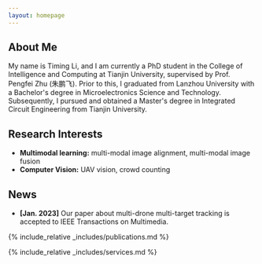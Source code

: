 ```yaml
---
layout: homepage
---
```


## About Me

My name is Timing Li, and I am currently a PhD student in the College of Intelligence and Computing at Tianjin University, supervised by Prof. Pengfei Zhu (朱鹏飞). 
Prior to this, I graduated from Lanzhou University with a Bachelor's degree in Microelectronics Science and Technology. Subsequently, I pursued and obtained a Master's degree in Integrated Circuit Engineering from Tianjin University.

<!-- My main research interests are multi-modal alignment, multi-modal fusion and crowd counting. -->
## Research Interests

- **Multimodal learning:** multi-modal image alignment, multi-modal image fusion
- **Computer Vision:** UAV vision, crowd counting

## News

- **[Jan. 2023]** Our paper about multi-drone multi-target tracking is accepted to IEEE Transactions on Multimedia.

<!-- - **[Feb. 2020]** We will host the ACM Multimedia Asia 2020 conference in Singapore!
- **[Sept. 2019]** Our paper about few-shot learning is accepted to NeurIPS 2019.
- **[Mar. 2019]** Our paper about few-shot learning is accepted to CVPR 2019. -->

{% include_relative _includes/publications.md %}

{% include_relative _includes/services.md %}
